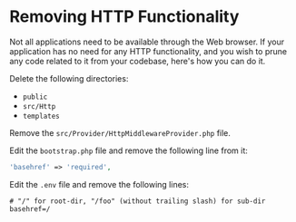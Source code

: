 # Removing HTTP Functionality

Not all applications need to be available through the Web browser. If your application has no need for any HTTP
functionality, and you wish to prune any code related to it from your codebase, here's how you can do it.

Delete the following directories:

* `public`
* `src/Http`
* `templates`

Remove the `src/Provider/HttpMiddlewareProvider.php` file. 

Edit the `bootstrap.php` file and remove the following line from it:

```php
'basehref' => 'required',
```

Edit the `.env` file and remove the following lines:

```dotenv
# "/" for root-dir, "/foo" (without trailing slash) for sub-dir
basehref=/
```
